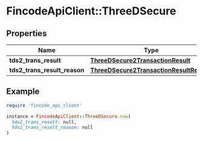 # FincodeApiClient::ThreeDSecure

## Properties

| Name | Type | Description | Notes |
| ---- | ---- | ----------- | ----- |
| **tds2_trans_result** | [**ThreeDSecure2TransactionResult**](ThreeDSecure2TransactionResult.md) |  | [optional] |
| **tds2_trans_result_reason** | [**ThreeDSecure2TransactionResultReason**](ThreeDSecure2TransactionResultReason.md) |  | [optional] |

## Example

```ruby
require 'fincode_api_client'

instance = FincodeApiClient::ThreeDSecure.new(
  tds2_trans_result: null,
  tds2_trans_result_reason: null
)
```

